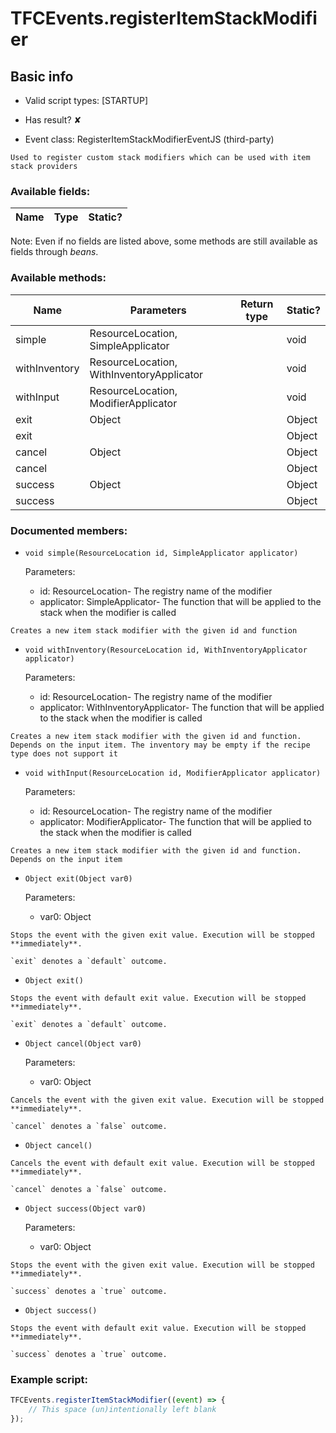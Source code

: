 # TFCEvents.registerItemStackModifier

## Basic info

- Valid script types: [STARTUP]

- Has result? ✘

- Event class: RegisterItemStackModifierEventJS (third-party)

```
Used to register custom stack modifiers which can be used with item stack providers
```

### Available fields:

| Name | Type | Static? |
| ---- | ---- | ------- |

Note: Even if no fields are listed above, some methods are still available as fields through *beans*.

### Available methods:

| Name | Parameters | Return type | Static? |
| ---- | ---------- | ----------- | ------- |
| simple | ResourceLocation, SimpleApplicator |  | void | ✘ |
| withInventory | ResourceLocation, WithInventoryApplicator |  | void | ✘ |
| withInput | ResourceLocation, ModifierApplicator |  | void | ✘ |
| exit | Object |  | Object | ✘ |
| exit |  |  | Object | ✘ |
| cancel | Object |  | Object | ✘ |
| cancel |  |  | Object | ✘ |
| success | Object |  | Object | ✘ |
| success |  |  | Object | ✘ |


### Documented members:

- `void simple(ResourceLocation id, SimpleApplicator applicator)`

  Parameters:
  - id: ResourceLocation- The registry name of the modifier
  - applicator: SimpleApplicator- The function that will be applied to the stack when the modifier is called

```
Creates a new item stack modifier with the given id and function
```

- `void withInventory(ResourceLocation id, WithInventoryApplicator applicator)`

  Parameters:
  - id: ResourceLocation- The registry name of the modifier
  - applicator: WithInventoryApplicator- The function that will be applied to the stack when the modifier is called

```
Creates a new item stack modifier with the given id and function. Depends on the input item. The inventory may be empty if the recipe type does not support it
```

- `void withInput(ResourceLocation id, ModifierApplicator applicator)`

  Parameters:
  - id: ResourceLocation- The registry name of the modifier
  - applicator: ModifierApplicator- The function that will be applied to the stack when the modifier is called

```
Creates a new item stack modifier with the given id and function. Depends on the input item
```

- `Object exit(Object var0)`

  Parameters:
  - var0: Object

```
Stops the event with the given exit value. Execution will be stopped **immediately**.

`exit` denotes a `default` outcome.
```

- `Object exit()`
```
Stops the event with default exit value. Execution will be stopped **immediately**.

`exit` denotes a `default` outcome.
```

- `Object cancel(Object var0)`

  Parameters:
  - var0: Object

```
Cancels the event with the given exit value. Execution will be stopped **immediately**.

`cancel` denotes a `false` outcome.
```

- `Object cancel()`
```
Cancels the event with default exit value. Execution will be stopped **immediately**.

`cancel` denotes a `false` outcome.
```

- `Object success(Object var0)`

  Parameters:
  - var0: Object

```
Stops the event with the given exit value. Execution will be stopped **immediately**.

`success` denotes a `true` outcome.
```

- `Object success()`
```
Stops the event with default exit value. Execution will be stopped **immediately**.

`success` denotes a `true` outcome.
```



### Example script:

```js
TFCEvents.registerItemStackModifier((event) => {
	// This space (un)intentionally left blank
});
```


